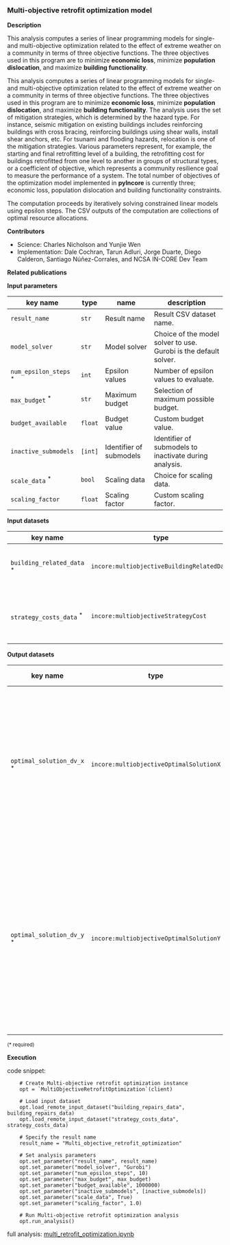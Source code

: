 ### Multi-objective retrofit optimization model

**Description**

This analysis computes a series of linear programming models for single- and multi-objective optimization related 
to the effect of extreme weather on a community in terms of three objective functions. The three objectives used 
in this program are to minimize **economic loss**, minimize **population dislocation**, and maximize **building functionality**. 

This analysis computes a series of linear programming models for single- and multi-objective optimization related 
to the effect of extreme weather on a community in terms of three objective functions. The three objectives used 
in this program are to minimize **economic loss**, minimize **population dislocation**, and maximize **building functionality**. 
The analysis uses the set of mitigation strategies, which is determined by the hazard type. For instance, seismic 
mitigation on existing buildings includes reinforcing buildings with cross bracing, reinforcing buildings using 
shear walls, install shear anchors, etc. For tsunami and flooding hazards, relocation is one of the mitigation 
strategies. Various parameters represent, for example, the starting and final retrofitting level of a building, 
the retrofitting cost for buildings retrofitted from one level to another in groups of structural types, 
or a coefficient of objective, which represents a community resilience goal to measure the performance of a system. 
The total number of objectives of the optimization model implemented in **pyIncore** is currently three; 
economic loss, population dislocation and building functionality constraints.

The computation proceeds by iteratively solving constrained linear models using epsilon steps. The CSV outputs 
of the computation are collections of optimal resource allocations.

**Contributors**

- Science: Charles Nicholson and Yunjie Wen
- Implementation: Dale Cochran, Tarun Adluri, Jorge Duarte, Diego Calderon, Santiago Núñez-Corrales, and NCSA IN-CORE Dev Team

**Related publications**

**Input parameters**

key name | type | name | description
--- | --- | --- | ---
`result_name` | `str` | Result name | Result CSV dataset name.
`model_solver` | `str` | Model solver | Choice of the model solver to use. Gurobi is the default solver.
`num_epsilon_steps` <sup>*</sup> | `int` | Epsilon values | Number of epsilon values to evaluate.
`max_budget` <sup>*</sup> | `str` | Maximum budget | Selection of maximum possible budget.
`budget_available` | `float` | Budget value | Custom budget value.
`inactive_submodels` | `[int]` | Identifier of submodels | Identifier of submodels to inactivate during analysis.
`scale_data` <sup>*</sup>  | `bool` | Scaling data | Choice for scaling data.
`scaling_factor` | `float` | Scaling factor | Custom scaling factor.

**Input datasets**

key name | type | name | description
--- | --- | --- | ---
`building_related_data` <sup>*</sup> | `incore:multiobjectiveBuildingRelatedData` | Building-related data |  A csv file with building-related data.
`strategy_costs_data` <sup>*</sup> | `incore:multiobjectiveStrategyCost` | Strategy cost | A csv file with strategy cost data per building.

**Output datasets**

key name | type | parent key | name | description
--- | --- | --- | --- | ---
`optimal_solution_dv_x` <sup>*</sup> | `incore:multiobjectiveOptimalSolutionX` |  | Results | A csv file with an optimal solution for decision variable x for Economic loss, Population dislocation and Building functionality values, results of objective function values.
`optimal_solution_dv_y` <sup>*</sup> | `incore:multiobjectiveOptimalSolutionY` |  | Results | A csv file with an optimal solution for decision variable y with initial and final retrofitted strategies for Economic loss, Population dislocation and Building functionality values, results of objective function values.

<small>(* required)</small>

**Execution**

code snippet:

```
    # Create Multi-objective retrofit optimization instance
    opt = `MultiObjectiveRetrofitOptimization`(client)

    # Load input dataset
    opt.load_remote_input_dataset("building_repairs_data", building_repairs_data)
    opt.load_remote_input_dataset("strategy_costs_data", strategy_costs_data)

    # Specify the result name
    result_name = "Multi_objective_retrofit_optimization"

    # Set analysis parameters
    opt.set_parameter("result_name", result_name)
    opt.set_parameter("model_solver", "Gurobi")
    opt.set_parameter("num_epsilon_steps", 10)
    opt.set_parameter("max_budget", max_budget)
    opt.set_parameter("budget_available", 1000000)
    opt.set_parameter("inactive_submodels", [inactive_submodels])
    opt.set_parameter("scale_data", True)
    opt.set_parameter("scaling_factor", 1.0)
    
    # Run Multi-objective retrofit optimization analysis
    opt.run_analysis()
```

full analysis: [multi_retrofit_optimization.ipynb](https://github.com/IN-CORE/incore-docs/blob/master/notebooks/multi_retrofit_optimization.ipynb) <br />
